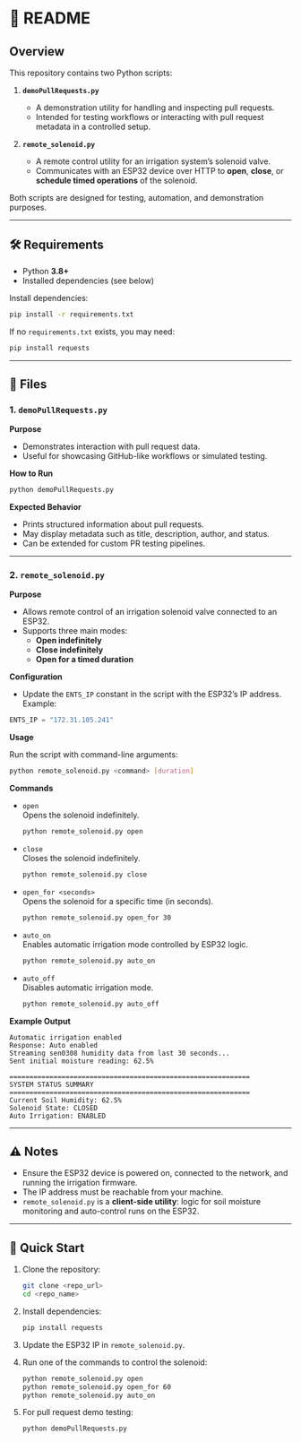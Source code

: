 # 📘 README

## Overview

This repository contains two Python scripts:

1. **`demoPullRequests.py`**  
   - A demonstration utility for handling and inspecting pull requests.  
   - Intended for testing workflows or interacting with pull request metadata in a controlled setup.  

2. **`remote_solenoid.py`**  
   - A remote control utility for an irrigation system’s solenoid valve.  
   - Communicates with an ESP32 device over HTTP to **open**, **close**, or **schedule timed operations** of the solenoid.  

Both scripts are designed for testing, automation, and demonstration purposes.

---

## 🛠 Requirements

- Python **3.8+**  
- Installed dependencies (see below)  

Install dependencies:  

```bash
pip install -r requirements.txt
```

If no `requirements.txt` exists, you may need:  

```bash
pip install requests
```

---

## 📂 Files

### 1. `demoPullRequests.py`

**Purpose**  
- Demonstrates interaction with pull request data.  
- Useful for showcasing GitHub-like workflows or simulated testing.  

**How to Run**

```bash
python demoPullRequests.py
```

**Expected Behavior**  
- Prints structured information about pull requests.  
- May display metadata such as title, description, author, and status.  
- Can be extended for custom PR testing pipelines.  

---

### 2. `remote_solenoid.py`

**Purpose**  
- Allows remote control of an irrigation solenoid valve connected to an ESP32.  
- Supports three main modes:
  - **Open indefinitely**  
  - **Close indefinitely**  
  - **Open for a timed duration**  

**Configuration**  
- Update the `ENTS_IP` constant in the script with the ESP32’s IP address. Example:  

```python
ENTS_IP = "172.31.105.241"
```

**Usage**

Run the script with command-line arguments:

```bash
python remote_solenoid.py <command> [duration]
```

**Commands**

- `open`  
  Opens the solenoid indefinitely.  

  ```bash
  python remote_solenoid.py open
  ```

- `close`  
  Closes the solenoid indefinitely.  

  ```bash
  python remote_solenoid.py close
  ```

- `open_for <seconds>`  
  Opens the solenoid for a specific time (in seconds).  

  ```bash
  python remote_solenoid.py open_for 30
  ```

- `auto_on`  
  Enables automatic irrigation mode controlled by ESP32 logic.  

  ```bash
  python remote_solenoid.py auto_on
  ```

- `auto_off`  
  Disables automatic irrigation mode.  

  ```bash
  python remote_solenoid.py auto_off
  ```

**Example Output**

```
Automatic irrigation enabled
Response: Auto enabled
Streaming sen0308 humidity data from last 30 seconds...
Sent initial moisture reading: 62.5%

============================================================
SYSTEM STATUS SUMMARY
============================================================
Current Soil Humidity: 62.5%
Solenoid State: CLOSED
Auto Irrigation: ENABLED
```

---

## ⚠️ Notes

- Ensure the ESP32 device is powered on, connected to the network, and running the irrigation firmware.  
- The IP address must be reachable from your machine.  
- `remote_solenoid.py` is a **client-side utility**: logic for soil moisture monitoring and auto-control runs on the ESP32.  

---

## 🚀 Quick Start

1. Clone the repository:  

   ```bash
   git clone <repo_url>
   cd <repo_name>
   ```

2. Install dependencies:  

   ```bash
   pip install requests
   ```

3. Update the ESP32 IP in `remote_solenoid.py`.  

4. Run one of the commands to control the solenoid:  

   ```bash
   python remote_solenoid.py open
   python remote_solenoid.py open_for 60
   python remote_solenoid.py auto_on
   ```

5. For pull request demo testing:  

   ```bash
   python demoPullRequests.py
   ```

